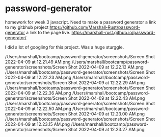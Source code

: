 # password-generator
homework for week 3 javacript. Need to make a password generator
a link to my gitbhub project https://github.com/Marshall-Rust/password-generator
a link to the page live.    https://marshall-rust.github.io/password-generator/

I did a lot of googling for this project. Was a huge sturggle. 

/Users/marshall/bootcamp/password-generator/screenshots/Screen Shot 2022-04-09 at 12.21.49 AM.png
/Users/marshall/bootcamp/password-generator/screenshots/Screen Shot 2022-04-09 at 12.22.13 AM.png
/Users/marshall/bootcamp/password-generator/screenshots/Screen Shot 2022-04-09 at 12.22.23 AM.png
/Users/marshall/bootcamp/password-generator/screenshots/Screen Shot 2022-04-09 at 12.22.29 AM.png
/Users/marshall/bootcamp/password-generator/screenshots/Screen Shot 2022-04-09 at 12.22.36 AM.png
/Users/marshall/bootcamp/password-generator/screenshots/Screen Shot 2022-04-09 at 12.22.43 AM.png
/Users/marshall/bootcamp/password-generator/screenshots/Screen Shot 2022-04-09 at 12.22.50 AM.png
/Users/marshall/bootcamp/password-generator/screenshots/Screen Shot 2022-04-09 at 12.23.00 AM.png
/Users/marshall/bootcamp/password-generator/screenshots/Screen Shot 2022-04-09 at 12.23.15 AM.png
/Users/marshall/bootcamp/password-generator/screenshots/Screen Shot 2022-04-09 at 12.23.27 AM.png
